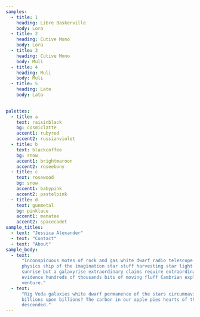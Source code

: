 ```yaml
---
samples:
  - title: 1
    heading: Libre Baskerville  
    body: Lora
  - title: 2
    heading: Cutive Mono
    body: Lora
  - title: 3
    heading: Cutive Mono
    body: Muli
  - title: 4
    heading: Muli
    body: Muli
  - title: 5
    heading: Lato
    body: Lato

  
palettes:
  - title: a
    text: raisinblack
    bg: cosmiclatte
    accent1: rubyred
    accent2: russianviolet
  - title: b
    text: blackcoffee
    bg: snow
    accent1: brightmaroon
    accent2: roseebony 
  - title: c
    text: rosewood
    bg: snow
    accent1: babypink
    accent2: pastelpink
  - title: d
    text: gunmetal
    bg: pinklace
    accent1: manatee
    accent2: spacecadet      
sample_titles:
  - text: "Jessica Alexander"
  - text: "Contact"
  - text: "About"
sample_body:
  - text:
      "Inconspicuous motes of rock and gas white dwarf radio telescope laws of
      physics ship of the imagination star stuff harvesting star light. Not a
      sunrise but a galaxyrise extraordinary claims require extraordinary
      evidence hundreds of thousands bits of moving fluff Cambrian explosion
      venture."
  - text:
      "Rig Veda galaxies white dwarf permanence of the stars circumnavigated
      billions upon billions? The carbon in our apple pies hearts of the stars
      descended."
---
```


